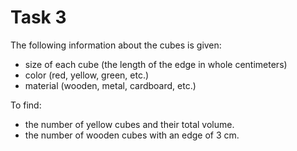 # Task 3

The following information about the cubes is given:

- size of each cube (the length of the edge in whole centimeters)
- color (red, yellow, green, etc.)
- material (wooden, metal, cardboard, etc.)

To find:

- the number of yellow cubes and their total volume.
- the number of wooden cubes with an edge of 3 cm.
